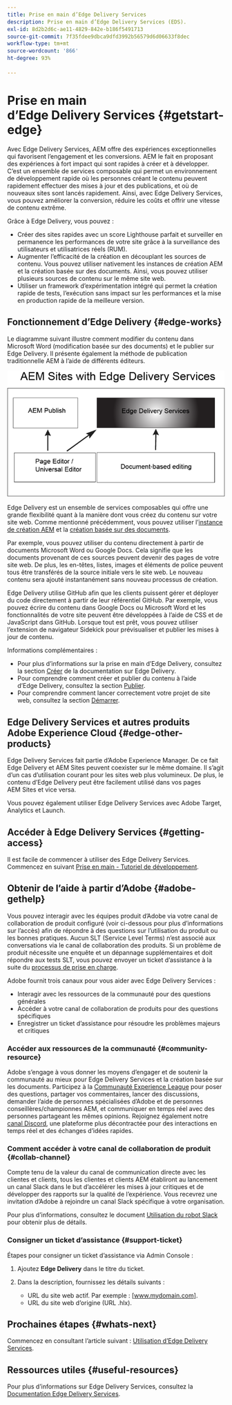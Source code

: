 ```yaml
---
title: Prise en main d’Edge Delivery Services
description: Prise en main d’Edge Delivery Services (EDS).
exl-id: 8d2b2d6c-ae11-4829-842e-b186f5491713
source-git-commit: 7f35fdee9dbca9dfd3992b56579d6d06633f8dec
workflow-type: tm+mt
source-wordcount: '866'
ht-degree: 93%

---
```


# Prise en main d’Edge Delivery Services {#getstart-edge}

Avec Edge Delivery Services, AEM offre des expériences exceptionnelles qui favorisent l’engagement et les conversions. AEM le fait en proposant des expériences à fort impact qui sont rapides à créer et à développer. C’est un ensemble de services composable qui permet un environnement de développement rapide où les personnes créant le contenu peuvent rapidement effectuer des mises à jour et des publications, et où de nouveaux sites sont lancés rapidement. Ainsi, avec Edge Delivery Services, vous pouvez améliorer la conversion, réduire les coûts et offrir une vitesse de contenu extrême.

Grâce à Edge Delivery, vous pouvez :

* Créer des sites rapides avec un score Lighthouse parfait et surveiller en permanence les performances de votre site grâce à la surveillance des utilisateurs et utilisatrices réels (RUM).
* Augmenter l’efficacité de la création en découplant les sources de contenu. Vous pouvez utiliser nativement les instances de création AEM et la création basée sur des documents. Ainsi, vous pouvez utiliser plusieurs sources de contenu sur le même site web.
* Utiliser un framework d’expérimentation intégré qui permet la création rapide de tests, l’exécution sans impact sur les performances et la mise en production rapide de la meilleure version.

## Fonctionnement d’Edge Delivery {#edge-works}

Le diagramme suivant illustre comment modifier du contenu dans Microsoft Word (modification basée sur des documents) et le publier sur Edge Delivery. Il présente également la méthode de publication traditionnelle AEM à l’aide de différents éditeurs.

![Architecture d’Edge Delivery.](assets/edgedelivery.png)

Edge Delivery est un ensemble de services composables qui offre une grande flexibilité quant à la manière dont vous créez du contenu sur votre site web. Comme mentionné précédemment, vous pouvez utiliser l’[instance de création AEM](/help/sites-authoring/author.md) et la [création basée sur des documents](https://www.hlx.live/docs/authoring).

Par exemple, vous pouvez utiliser du contenu directement à partir de documents Microsoft Word ou Google Docs. Cela signifie que les documents provenant de ces sources peuvent devenir des pages de votre site web. De plus, les en-têtes, listes, images et éléments de police peuvent tous être transférés de la source initiale vers le site web. Le nouveau contenu sera ajouté instantanément sans nouveau processus de création.

Edge Delivery utilise GitHub afin que les clients puissent gérer et déployer du code directement à partir de leur référentiel GitHub. Par exemple, vous pouvez écrire du contenu dans Google Docs ou Microsoft Word et les fonctionnalités de votre site peuvent être développées à l’aide de CSS et de JavaScript dans GitHub. Lorsque tout est prêt, vous pouvez utiliser l’extension de navigateur Sidekick pour prévisualiser et publier les mises à jour de contenu.

Informations complémentaires :

* Pour plus d’informations sur la prise en main d’Edge Delivery, consultez la section [Créer](https://www.hlx.live/docs/#build) de la documentation sur Edge Delivery.
* Pour comprendre comment créer et publier du contenu à l’aide d’Edge Delivery, consultez la section [Publier](https://www.hlx.live/docs/authoring).
* Pour comprendre comment lancer correctement votre projet de site web, consultez la section [Démarrer](https://www.hlx.live/docs/#launch).

## Edge Delivery Services et autres produits Adobe Experience Cloud {#edge-other-products}

Edge Delivery Services fait partie d’Adobe Experience Manager. De ce fait Edge Delivery et AEM Sites peuvent coexister sur le même domaine. Il s’agit d’un cas d’utilisation courant pour les sites web plus volumineux. De plus, le contenu d’Edge Delivery peut être facilement utilisé dans vos pages AEM Sites et vice versa.

Vous pouvez également utiliser Edge Delivery Services avec Adobe Target, Analytics et Launch.

## Accéder à Edge Delivery Services {#getting-access}

Il est facile de commencer à utiliser des Edge Delivery Services. Commencez en suivant [Prise en main - Tutoriel de développement](https://www.hlx.live/developer/tutorial).

## Obtenir de l’aide à partir d’Adobe {#adobe-gethelp}

Vous pouvez interagir avec les équipes produit d’Adobe via votre canal de collaboration de produit configuré (voir ci-dessous pour plus d’informations sur l’accès) afin de répondre à des questions sur l’utilisation du produit ou les bonnes pratiques. Aucun SLT (Service Level Terms) n’est associé aux conversations via le canal de collaboration des produits. Si un problème de produit nécessite une enquête et un dépannage supplémentaires et doit répondre aux tests SLT, vous pouvez envoyer un ticket d’assistance à la suite du [processus de prise en charge](https://experienceleague.adobe.com/?lang=fr&amp;support-tab=home#support).

Adobe fournit trois canaux pour vous aider avec Edge Delivery Services :

* Interagir avec les ressources de la communauté pour des questions générales
* Accéder à votre canal de collaboration de produits pour des questions spécifiques
* Enregistrer un ticket d’assistance pour résoudre les problèmes majeurs et critiques

### Accéder aux ressources de la communauté {#community-resource}

Adobe s’engage à vous donner les moyens d’engager et de soutenir la communauté au mieux pour Edge Delivery Services et la création basée sur les documents. Participez à la [Communauté Experience League](https://adobe.ly/3Q6kTKl) pour poser des questions, partager vos commentaires, lancer des discussions, demander l’aide de personnes spécialisées d’Adobe et de personnes conseillères/championnes AEM, et communiquer en temps réel avec des personnes partageant les mêmes opinions. Rejoignez également notre [canal Discord](https://discord.gg/aem-live), une plateforme plus décontractée pour des interactions en temps réel et des échanges d’idées rapides.

### Comment accéder à votre canal de collaboration de produit {#collab-channel}

Compte tenu de la valeur du canal de communication directe avec les clientes et clients, tous les clientes et clients AEM établiront au lancement un canal Slack dans le but d’accélérer les mises à jour critiques et de développer des rapports sur la qualité de l’expérience. Vous recevrez une invitation d’Adobe à rejoindre un canal Slack spécifique à votre organisation.

Pour plus d’informations, consultez le document [Utilisation du robot Slack](https://www.hlx.live/docs/slack) pour obtenir plus de détails.

### Consigner un ticket d’assistance {#support-ticket}

Étapes pour consigner un ticket d’assistance via Admin Console :

1. Ajoutez **Edge Delivery** dans le titre du ticket.
2. Dans la description, fournissez les détails suivants :

   * URL du site web actif. Par exemple : [www.mydomain.com].
   * URL du site web d’origine (URL .hlx).

## Prochaines étapes {#whats-next}

Commencez en consultant l’article suivant : [Utilisation d’Edge Delivery Services](/help/edge/using.md).

## Ressources utiles {#useful-resources}

Pour plus d’informations sur Edge Delivery Services, consultez la [Documentation Edge Delivery Services](https://www.hlx.live/docs/).
